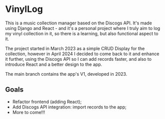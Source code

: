# VinylLog
This is a music collection manager based on the Discogs API. It's made using Django and React - and it's a personal project where I truly aim to log my vinyl collection in it, so there is a learning, but also functional aspect to it.

The project started in March 2023 as a simple CRUD Display for the collection, however in April 2024 I decided to come back to it and enhance it further, using the Discogs API so I can add records faster, and also to introduce React and a better design to the app.

The main branch contains the app's V1, developed in 2023.

## Goals
- Refactor frontend (adding React);
- Add Discogs API integration: import records to the app;
- More to come!!!
